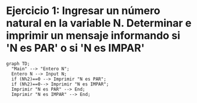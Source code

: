 # Ejercicio 1: Ingresar un número natural en la variable N. Determinar e imprimir un mensaje informando si 'N es PAR' o si 'N es IMPAR'

```mermaid
graph TD;
  "Main" --> "Entero N";
  Entero N --> Input N;
  if (N%2)==0 --> Imprimir "N es PAR";
  if (N%2)==0--> Imprimir "N es IMPAR";
  Imprimir "N es PAR" --> End;
  Imprimir "N es IMPAR" --> End;
```
